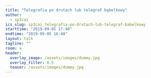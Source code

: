 ```yaml
---
title: "Telegrafia po drutach lub telegraf bąbelkowy"
author: 
  - sp3cai
ics_slug: sp3cai_telegrafia-po-drutach-lub-telegraf-babelkowy
starttime: "2019-09-05 17:40"
endtime: "2019-09-05 18:40"
layout: talk
tagline: ""
room: a
header:
  overlay_image: /assets/images/dummy.jpg
  overlay_filter: 0.5
  teaser: /assets/images/dummy.jpg
---
```

